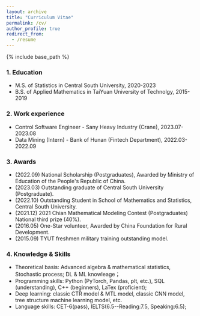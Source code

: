 ```yaml
---
layout: archive
title: "Curriculum Vitae"
permalink: /cv/
author_profile: true
redirect_from:
  - /resume
---
```


{% include base_path %}

### 1. Education

* M.S. of Statistics in Central South University, 2020-2023
* B.S. of Applied Mathematics in TaiYuan University of Technolgy, 2015-2019

### 2. Work experience
* Control Software Engineer - Sany Heavy Industry (Crane), 2023.07-2023.08
* Data Mining (Intern) - Bank of Hunan (Fintech Department), 2022.03-2022.09

### 3. Awards
* (2022.09) National Scholarship (Postgraduates), Awarded by Ministry of Education of the People's Republic of China.
* (2023.03) Outstanding graduate of Central South University (Postgraduate).
* (2022.10) Outstanding Student in School of Mathematics and Statistics, Central South University.
* (2021.12) 2021 Chian Mathematical Modeling Contest (Postgraduates) National third prize (40%).
* (2016.05) One-Star volunteer, Awarded by China Foundation for Rural Development.
* (2015.09) TYUT freshmen military training outstanding model.
  
### 4. Knowledge & Skills
* Theoretical basis: Advanced algebra & mathematical statistics, Stochastic process; DL & ML knowleage；
* Programming skills: Python (PyTorch, Pandas, plt, etc.), SQL (understanding), C++ (beginners), LaTex (proficient);
* Deep learning: classic CTR model & MTL model, classic CNN model, tree structure machine learning model, etc.
* Language skills: CET-6(pass), IELTS(6.5--Reading:7.5, Speaking:6.5);
